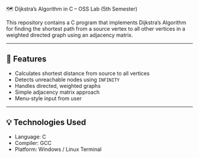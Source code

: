 🗺️ Dijkstra’s Algorithm in C – OSS Lab (5th Semester)

This repository contains a C program that implements Dijkstra’s Algorithm for finding the shortest path from a source vertex to all other vertices in a weighted directed graph using an adjacency matrix.

---

## 📌 Features

- Calculates shortest distance from source to all vertices
- Detects unreachable nodes using `INFINITY`
- Handles directed, weighted graphs
- Simple adjacency matrix approach
- Menu-style input from user

---

## 💡 Technologies Used

- Language: C
- Compiler: GCC
- Platform: Windows / Linux Terminal
